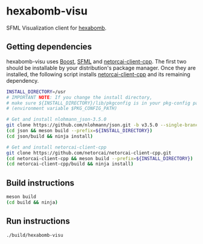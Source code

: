 hexabomb-visu
=============
SFML Visualization client for [hexabomb].

Getting dependencies
--------------------

hexabomb-visu uses [Boost], [SFML] and [netorcai-client-cpp].
The first two should be installable by your distribution's package manager.
Once they are installed, the following script installs [netorcai-client-cpp]
and its remaining dependency.

``` bash
INSTALL_DIRECTORY=/usr
# IMPORTANT NOTE: If you change the install directory,
# make sure ${INSTALL_DIRECTORY}/lib/pkgconfig is in your pkg-config path
# (environment variable $PKG_CONFIG_PATH)

# Get and install nlohmann_json-3.5.0
git clone https://github.com/nlohmann/json.git -b v3.5.0 --single-branch --depth 1
(cd json && meson build --prefix=${INSTALL_DIRECTORY})
(cd json/build && ninja install)

# Get and install netorcai-client-cpp
git clone https://github.com/netorcai/netorcai-client-cpp.git
(cd netorcai-client-cpp && meson build --prefix=${INSTALL_DIRECTORY})
(cd netorcai-client-cpp/build && ninja install)
```

Build instructions
------------------

```bash
meson build
(cd build && ninja)
```

Run instructions
----------------

```bash
./build/hexabomb-visu
```

[Boost]: https://www.boost.org
[hexabomb]: https://github.com/netorcai/hexabomb
[netorcai-client-cpp]: https://github.com/netorcai/netorcai-client-cpp
[pkg-config]: https://www.freedesktop.org/wiki/Software/pkg-config
[SFML]: https://www.sfml-dev.org
